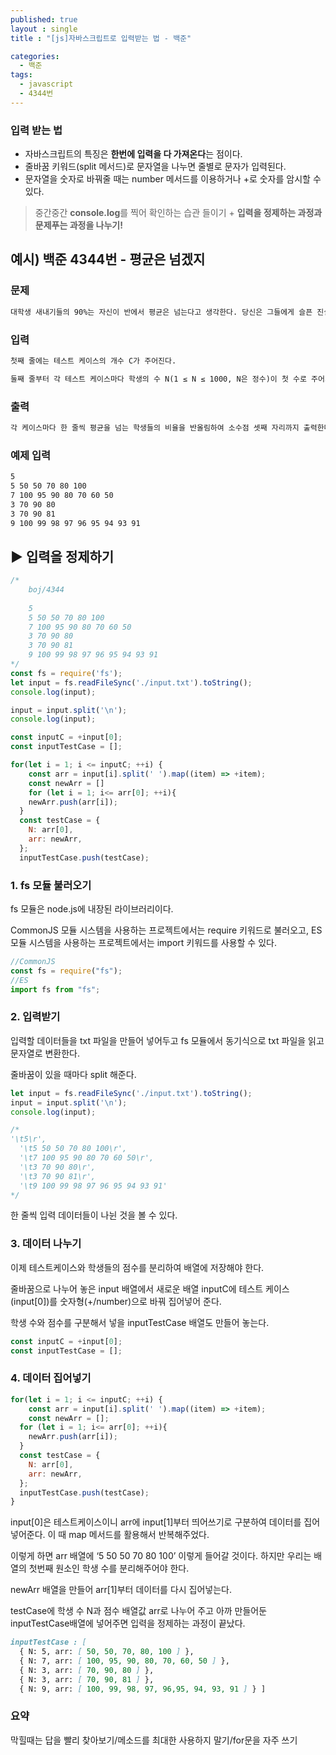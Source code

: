 ```yaml
---
published: true
layout : single
title : "[js]자바스크립트로 입력받는 법 - 백준"

categories:
  - 백준
tags:
  - javascript
  - 4344번
---
```


### 입력 받는 법

- 자바스크립트의 특징은 **한번에 입력을 다 가져온다**는 점이다.
- 줄바꿈 키워드(split 메서드)로 문자열을 나누면 줄별로 문자가 입력된다.
- 문자열을 숫자로 바꿔줄 때는 number 메서드를 이용하거나 +로 숫자를 암시할 수 있다.

> 중간중간 **console.log**를 찍어 확인하는 습관 들이기 + **입력을 정제하는 과정과 문제푸는 과정을 나누기!**
> 

## 예시) 백준 4344번 - 평균은 넘겠지

### 문제

```markdown
대학생 새내기들의 90%는 자신이 반에서 평균은 넘는다고 생각한다. 당신은 그들에게 슬픈 진실을 알려줘야 한다.
```

### 입력

```markdown
첫째 줄에는 테스트 케이스의 개수 C가 주어진다.

둘째 줄부터 각 테스트 케이스마다 학생의 수 N(1 ≤ N ≤ 1000, N은 정수)이 첫 수로 주어지고, 이어서 N명의 점수가 주어진다. 점수는 0보다 크거나 같고, 100보다 작거나 같은 정수이다.
```

### 출력

```markdown
각 케이스마다 한 줄씩 평균을 넘는 학생들의 비율을 반올림하여 소수점 셋째 자리까지 출력한다.
```

### 예제 입력

```markdown
5
5 50 50 70 80 100
7 100 95 90 80 70 60 50
3 70 90 80
3 70 90 81
9 100 99 98 97 96 95 94 93 91
```

## ▶ 입력을 정제하기

```jsx
/*
	boj/4344
	
	5
	5 50 50 70 80 100
	7 100 95 90 80 70 60 50
	3 70 90 80
	3 70 90 81
	9 100 99 98 97 96 95 94 93 91
*/
const fs = require('fs');
let input = fs.readFileSync('./input.txt').toString();
console.log(input);

input = input.split('\n');
console.log(input);

const inputC = +input[0];
const inputTestCase = [];

for(let i = 1; i <= inputC; ++i) {
	const arr = input[i].split(' ').map((item) => +item);
	const newArr = []
	for (let i = 1; i<= arr[0]; ++i){
    newArr.push(arr[i]);
  }
  const testCase = {
    N: arr[0],
    arr: newArr,
  };
  inputTestCase.push(testCase);
```

### 1. fs 모듈 불러오기

fs 모듈은 node.js에 내장된 라이브러리이다. 

CommonJS 모듈 시스템을 사용하는 프로젝트에서는 require 키워드로 불러오고, ES 모듈 시스템을 사용하는 프로젝트에서는 import 키워드를 사용할 수 있다.

```jsx
//CommonJS
const fs = require("fs");
//ES
import fs from "fs";
```

### 2. 입력받기

입력할 데이터들을 txt 파일을 만들어 넣어두고 fs 모듈에서 동기식으로 txt 파일을 읽고 문자열로 변환한다.

줄바꿈이 있을 때마다 split 해준다.

```jsx
let input = fs.readFileSync('./input.txt').toString();
input = input.split('\n');
console.log(input);

/* 
'\t5\r',
  '\t5 50 50 70 80 100\r',
  '\t7 100 95 90 80 70 60 50\r',
  '\t3 70 90 80\r',
  '\t3 70 90 81\r',
  '\t9 100 99 98 97 96 95 94 93 91'
*/
```

한 줄씩 입력 데이터들이 나뉜 것을 볼 수 있다.

### 3. 데이터 나누기

이제 테스트케이스와 학생들의 점수를 분리하여 배열에 저장해야 한다. 

줄바꿈으로 나누어 놓은 input 배열에서 새로운 배열 inputC에 테스트 케이스(input[0])를 숫자형(+/number)으로 바꿔 집어넣어 준다.

학생 수와 점수를 구분해서 넣을 inputTestCase 배열도 만들어 놓는다.

```jsx
const inputC = +input[0];
const inputTestCase = [];
```

### 4. 데이터 집어넣기

```jsx
for(let i = 1; i <= inputC; ++i) {
	const arr = input[i].split(' ').map((item) => +item);
	const newArr = [];
  for (let i = 1; i<= arr[0]; ++i){
    newArr.push(arr[i]);
  }
  const testCase = {
    N: arr[0],
    arr: newArr,
  };
  inputTestCase.push(testCase);
}
```

input[0]은 테스트케이스이니 arr에 input[1]부터 띄어쓰기로 구분하여 데이터를 집어넣어준다. 이 때 map 메서드를 활용해서 반복해주었다.

이렇게 하면 arr 배열에 ‘5 50 50 70 80 100’ 이렇게 들어갈 것이다. 하지만 우리는 배열의 첫번째 원소인 학생 수를 분리해주어야 한다.

newArr 배열을 만들어 arr[1]부터 데이터를 다시 집어넣는다. 

testCase에 학생 수 N과 점수 배열값 arr로 나누어 주고 아까 만들어둔 inputTestCase배열에 넣어주면 입력을 정제하는 과정이 끝났다.

```markdown
inputTestCase : [
  { N: 5, arr: [ 50, 50, 70, 80, 100 ] },
  { N: 7, arr: [ 100, 95, 90, 80, 70, 60, 50 ] },
  { N: 3, arr: [ 70, 90, 80 ] },
  { N: 3, arr: [ 70, 90, 81 ] },
  { N: 9, arr: [ 100, 99, 98, 97, 96,95, 94, 93, 91 ] } ]
```

### 요약

막힐때는 답을 빨리 찾아보기/메소드를 최대한 사용하지 말기/for문을 자주 쓰기
